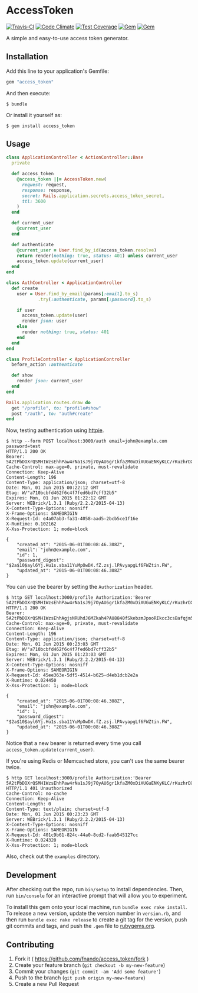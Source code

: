 # AccessToken

[![Travis-CI](https://travis-ci.org/fnando/access_token.png)](https://travis-ci.org/fnando/access_token)
[![Code Climate](https://codeclimate.com/github/fnando/access_token/badges/gpa.svg)](https://codeclimate.com/github/fnando/access_token)
[![Test Coverage](https://codeclimate.com/github/fnando/access_token/badges/coverage.svg)](https://codeclimate.com/github/fnando/access_token/coverage)
[![Gem](https://img.shields.io/gem/v/access_token.svg)](https://rubygems.org/gems/access_token)
[![Gem](https://img.shields.io/gem/dt/access_token.svg)](https://rubygems.org/gems/access_token)

A simple and easy-to-use access token generator.

## Installation

Add this line to your application's Gemfile:

```ruby
gem "access_token"
```

And then execute:

    $ bundle

Or install it yourself as:

    $ gem install access_token

## Usage

```ruby
class ApplicationController < ActionController::Base
  private

  def access_token
    @access_token ||= AccessToken.new(
      request: request,
      response: response,
      secret: Rails.application.secrets.access_token_secret,
      ttl: 3600
    )
  end

  def current_user
    @current_user
  end

  def authenticate
    @current_user = User.find_by_id(access_token.resolve)
    return render(nothing: true, status: 401) unless current_user
    access_token.update(current_user)
  end
end

class AuthController < ApplicationController
  def create
    user = User.find_by_email(params[:email].to_s)
            .try(:authenticate, params[:password].to_s)

    if user
      access_token.update(user)
      render json: user
    else
      render nothing: true, status: 401
    end
  end
end

class ProfileController < ApplicationController
  before_action :authenticate

  def show
    render json: current_user
  end
end

Rails.application.routes.draw do
  get "/profile", to: "profile#show"
  post "/auth", to: "auth#create"
end
```

Now, testing authentication using [httpie](http://httpie.org).

```
$ http --form POST localhost:3000/auth email=john@example.com password=test
HTTP/1.1 200 OK
Bearer: 5A2tPbDOXrQSMH1WzsEhhPaw4rNa1sJ9j7OyAU6gr1kfaZM0xDiXUGuENKyKLC/rKuzhrDXG6FwehWhIWy3IMfhQ9n6FJwBCERlF1TavYo2lG0UM8Bz1/0vrz3DxJc/r
Cache-Control: max-age=0, private, must-revalidate
Connection: Keep-Alive
Content-Length: 196
Content-Type: application/json; charset=utf-8
Date: Mon, 01 Jun 2015 00:22:12 GMT
Etag: W/"a710bcbfd462f6c4f7fed6bd7cff32b5"
Expires: Mon, 01 Jun 2015 01:22:12 GMT
Server: WEBrick/1.3.1 (Ruby/2.2.2/2015-04-13)
X-Content-Type-Options: nosniff
X-Frame-Options: SAMEORIGIN
X-Request-Id: e4a07ab3-fa31-4058-aad5-2bcb5ce1f16e
X-Runtime: 0.102162
X-Xss-Protection: 1; mode=block

{
    "created_at": "2015-06-01T00:08:46.308Z",
    "email": "john@example.com",
    "id": 1,
    "password_digest": "$2a$10$ayl6Yj.Hu1s.sba11YuMpOwDX.fZ.zsj.lPAvyapgLf6FWZtin.FW",
    "updated_at": "2015-06-01T00:08:46.308Z"
}
```

You can use the bearer by setting the `Authorization` header.

```
$ http GET localhost:3000/profile Authorization:'Bearer 5A2tPbDOXrQSMH1WzsEhhPaw4rNa1sJ9j7OyAU6gr1kfaZM0xDiXUGuENKyKLC/rKuzhrDXG6FwehWhIWy3IMfhQ9n6FJwBCERlF1TavYo2lG0UM8Bz1/0vrz3DxJc/r'
HTTP/1.1 200 OK
Bearer: 5A2tPbDOXrQSMH1WzsEhhAgjsNRUhdJ6MZkah4PAU8840fSkebzmJpooRIkcc3csBafqjm5tR+nPbnydN1N378bXQtxvKr6m5doHp/rhCYYF+PbR72NE37Q/DpRgg577
Cache-Control: max-age=0, private, must-revalidate
Connection: Keep-Alive
Content-Length: 196
Content-Type: application/json; charset=utf-8
Date: Mon, 01 Jun 2015 00:23:03 GMT
Etag: W/"a710bcbfd462f6c4f7fed6bd7cff32b5"
Expires: Mon, 01 Jun 2015 01:23:03 GMT
Server: WEBrick/1.3.1 (Ruby/2.2.2/2015-04-13)
X-Content-Type-Options: nosniff
X-Frame-Options: SAMEORIGIN
X-Request-Id: 45ee363e-5df5-4514-b625-d4eb1dcb2e2a
X-Runtime: 0.024450
X-Xss-Protection: 1; mode=block

{
    "created_at": "2015-06-01T00:08:46.308Z",
    "email": "john@example.com",
    "id": 1,
    "password_digest": "$2a$10$ayl6Yj.Hu1s.sba11YuMpOwDX.fZ.zsj.lPAvyapgLf6FWZtin.FW",
    "updated_at": "2015-06-01T00:08:46.308Z"
}
```

Notice that a new bearer is returned every time you call `access_token.update(current_user)`.

If you're using Redis or Memcached store, you can't use the same bearer twice.

```
$ http GET localhost:3000/profile Authorization:'Bearer 5A2tPbDOXrQSMH1WzsEhhPaw4rNa1sJ9j7OyAU6gr1kfaZM0xDiXUGuENKyKLC/rKuzhrDXG6FwehWhIWy3IMfhQ9n6FJwBCERlF1TavYo2lG0UM8Bz1/0vrz3DxJc/r'
HTTP/1.1 401 Unauthorized
Cache-Control: no-cache
Connection: Keep-Alive
Content-Length: 0
Content-Type: text/plain; charset=utf-8
Date: Mon, 01 Jun 2015 00:23:23 GMT
Server: WEBrick/1.3.1 (Ruby/2.2.2/2015-04-13)
X-Content-Type-Options: nosniff
X-Frame-Options: SAMEORIGIN
X-Request-Id: 401c9b61-824c-44a0-8cd2-faab545127cc
X-Runtime: 0.024320
X-Xss-Protection: 1; mode=block
```

Also, check out the `examples` directory.

## Development

After checking out the repo, run `bin/setup` to install dependencies. Then, run `bin/console` for an interactive prompt that will allow you to experiment.

To install this gem onto your local machine, run `bundle exec rake install`. To release a new version, update the version number in `version.rb`, and then run `bundle exec rake release` to create a git tag for the version, push git commits and tags, and push the `.gem` file to [rubygems.org](https://rubygems.org).

## Contributing

1. Fork it ( https://github.com/fnando/access_token/fork )
2. Create your feature branch (`git checkout -b my-new-feature`)
3. Commit your changes (`git commit -am 'Add some feature'`)
4. Push to the branch (`git push origin my-new-feature`)
5. Create a new Pull Request
